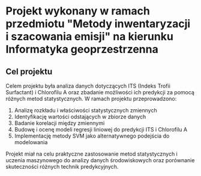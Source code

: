 # Projekt wykonany w ramach przedmiotu "Metody inwentaryzacji i szacowania emisji" na kierunku Informatyka geoprzestrzenna

## Cel projektu

Celem projektu była analiza danych dotyczących ITS (Indeks Trofii Surfactant) i Chlorofilu A oraz zbadanie możliwości ich predykcji za pomocą różnych metod statystycznych. W ramach projektu przeprowadzono:

1. Analizę rozkładu i właściwości statystycznych zmiennych
2. Identyfikację wartości odstających w zbiorze danych
3. Badanie korelacji między zmiennymi
4. Budowę i ocenę modeli regresji liniowej do predykcji ITS i Chlorofilu A
5. Implementację metody SVM jako alternatywnego podejścia do modelowania

Projekt miał na celu praktyczne zastosowanie metod statystycznych i uczenia maszynowego do analizy danych środowiskowych oraz porównanie skuteczności różnych technik predykcyjnych.